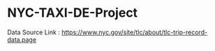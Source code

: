 # NYC-TAXI-DE-Project


Data Source Link : https://www.nyc.gov/site/tlc/about/tlc-trip-record-data.page
